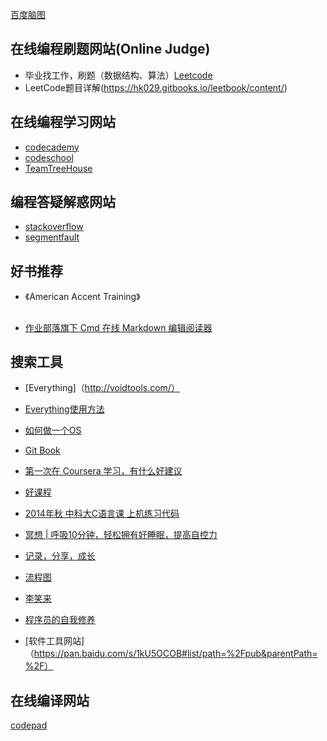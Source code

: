 [百度脑图](http://naotu.baidu.com/)


## 在线编程刷题网站(Online Judge)
- 毕业找工作，刷题（数据结构、算法）[Leetcode](www.leetcode.com)
- LeetCode题目详解(https://hk029.gitbooks.io/leetbook/content/)
## 在线编程学习网站
- [codecademy](https://www.codecademy.com/)
- [codeschool](http://www.codeschool.com/)
- [TeamTreeHouse](https://teamtreehouse.com/)

## 编程答疑解惑网站
- [stackoverflow](http://stackoverflow.com/)
- [segmentfault](https://segmentfault.com/)


## 好书推荐
- 《American Accent Training》

##
- [作业部落旗下 Cmd 在线 Markdown 编辑阅读器](https://www.zybuluo.com/mdeditor)

## 搜索工具
- [Everything]（http://voidtools.com/）
- [Everything使用方法](http://www.jianshu.com/p/2385ab82447e)

- [如何做一个OS](https://samypesse.gitbooks.io/how-to-create-an-operating-system/)
- [Git Book](https://www.gitbook.com/explore)

- [第一次在 Coursera 学习，有什么好建议](https://www.zhihu.com/question/20816397)
- [好课程](http://www.jianshu.com/p/acb267dd3268)

- [2014年秋 中科大C语言课 上机练习代码](https://github.com/JING-TIME/C-Programming/blob/master/README.md)
- [冥想 | 呼吸10分钟，轻松拥有好睡眠，提高自控力](http://voidsky.cc/life/meditation/breath/)
- [记录，分享，成长](http://voidsky.cc/)
- [流程图](https://segmentfault.com/q/1010000002405209)
- [李笑来](http://www.zhibimo.com/explore/books)
- [程序员的自我修养](https://www.gitbook.com/book/leohxj/a-programmer-prepares)
- [软件工具网站]（https://pan.baidu.com/s/1kU5OCOB#list/path=%2Fpub&parentPath=%2F）

## 在线编译网站
[codepad](http://codepad.org/)
